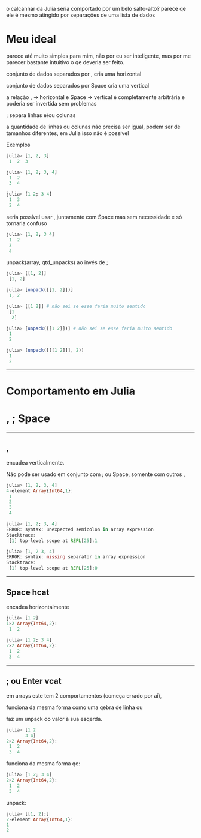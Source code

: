 o calcanhar da Julia seria comportado por um belo salto-alto? parece qe ele é mesmo atingido por separações de uma lista de dados

# Meu ideal

parece até muito simples para mim, não por eu ser inteligente, mas por me parecer bastante intuitivo o qe deveria ser feito.

conjunto de dados separados por , cria uma horizontal

conjunto de dados separados por Space cria uma vertical

a relação , -> horizontal e Space -> vertical é completamente arbitrária e poderia ser invertida sem problemas

; separa linhas e/ou colunas

a quantidade de linhas ou colunas não precisa ser igual, podem ser de tamanhos diferentes, em Julia isso não é possível

Exemplos

```julia
julia> [1, 2, 3]
 1  2  3

julia> [1, 2; 3, 4]
 1  2
 3  4

julia> [1 2; 3 4]
 1  3
 2  4
```

seria possível usar , juntamente com Space mas sem necessidade e só tornaria confuso

```julia
julia> [1, 2; 3 4]
 1  2
 3
 4
```

unpack(array, qtd_unpacks) ao invés de ;

```julia
julia> [[1, 2]]
 [1, 2]

julia> [unpack([[1, 2]])]
 1, 2

julia> [[1 2]] # não sei se esse faria muito sentido
 [1
  2]

julia> [unpack([[1 2]])] # não sei se esse faria muito sentido
 1
 2

julia> [unpack([[[1 2]]], 2)]
 1
 2
```
___

# Comportamento em Julia

# , ; Space

___

## ,

encadea verticalmente.

Não pode ser usado em conjunto com ; ou Space, somente com outros ,

```julia
julia> [1, 2, 3, 4]
4-element Array{Int64,1}:
 1
 2
 3
 4

julia> [1, 2; 3, 4]
ERROR: syntax: unexpected semicolon in array expression
Stacktrace:
 [1] top-level scope at REPL[25]:1

julia> [1, 2 3, 4]
ERROR: syntax: missing separator in array expression
Stacktrace:
 [1] top-level scope at REPL[25]:0
```

___

## Space hcat

encadea horizontalmente

```julia
julia> [1 2]
1×2 Array{Int64,2}:
 1  2

julia> [1 2; 3 4]
2×2 Array{Int64,2}:
 1  2
 3  4
```

___

## ; ou Enter vcat

em arrays este tem 2 comportamentos (começa errado por aí),

funciona da mesma forma como uma qebra de linha ou

faz um unpack do valor à sua esqerda.


```julia
julia> [1 2
       3 4]
2×2 Array{Int64,2}:
 1  2
 3  4
```

funciona da mesma forma qe:

```julia
julia> [1 2; 3 4]
2×2 Array{Int64,2}:
 1  2
 3  4
 ```
 
 unpack:
 
 ```julia
julia> [[1, 2];]
2-element Array{Int64,1}:
 1
 2
```
